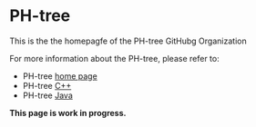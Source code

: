 # PH-tree

This is the the homepagfe of the PH-tree GitHubg Organization

For more information about the PH-tree, please refer to:

* PH-tree [home page](https://tzaeschke.github.io/phtree-site/)
* PH-tree [C++](https://github.com/tzaeschke/phtree-cpp)
* PH-tree [Java](https://github.com/tzaeschke/phtree)

**This page is work in progress.**
